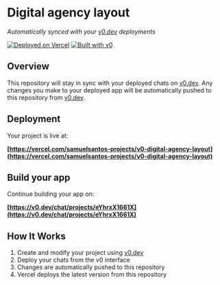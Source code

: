 # Digital agency layout

*Automatically synced with your [v0.dev](https://v0.dev) deployments*

[![Deployed on Vercel](https://img.shields.io/badge/Deployed%20on-Vercel-black?style=for-the-badge&logo=vercel)](https://vercel.com/samuelsantos-projects/v0-digital-agency-layout)
[![Built with v0](https://img.shields.io/badge/Built%20with-v0.dev-black?style=for-the-badge)](https://v0.dev/chat/projects/eYhrxX1661X)

## Overview

This repository will stay in sync with your deployed chats on [v0.dev](https://v0.dev).
Any changes you make to your deployed app will be automatically pushed to this repository from [v0.dev](https://v0.dev).

## Deployment

Your project is live at:

**[https://vercel.com/samuelsantos-projects/v0-digital-agency-layout](https://vercel.com/samuelsantos-projects/v0-digital-agency-layout)**

## Build your app

Continue building your app on:

**[https://v0.dev/chat/projects/eYhrxX1661X](https://v0.dev/chat/projects/eYhrxX1661X)**

## How It Works

1. Create and modify your project using [v0.dev](https://v0.dev)
2. Deploy your chats from the v0 interface
3. Changes are automatically pushed to this repository
4. Vercel deploys the latest version from this repository